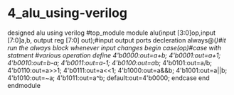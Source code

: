 # 4_alu_using-verilog
designed alu using verilog
#top_module
module alu(input [3:0]op,input [7:0]a,b, output reg [7:0] out);#input output ports decleration
always@(*)#it run the always block whenever input changes
begin
case(op)#case with statment #various operation define
4'b0000:out=a+b;
4'b0001:out=a+1;
4'b0010:out=b-a;
4'b0011:out=a-1;
4'b0100:out=a*b;
4'b0101:out=a/b;
4'b0110:out=a>>1;
4'b0111:out=a<<1;
4'b1000:out=a&&b;
4'b1001:out=a||b;
4'b1010:out=~a;
4'b1011:out=a^b;
default:out=4'b0000;
endcase
end
endmodule

